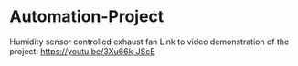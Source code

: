 # Automation-Project
Humidity sensor controlled exhaust fan
Link to video demonstration of the project: https://youtu.be/3Xu66k-JScE
